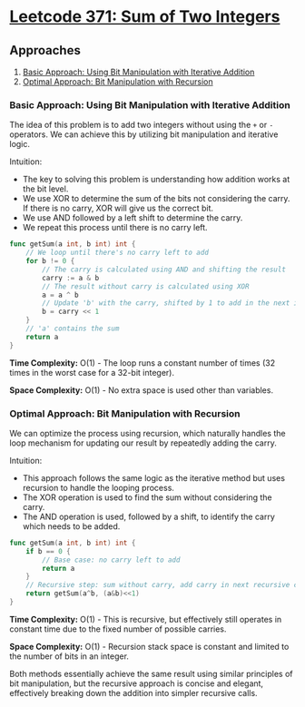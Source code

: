 # [Leetcode 371: Sum of Two Integers](https://leetcode.com/problems/sum-of-two-integers/)

## Approaches
1. [Basic Approach: Using Bit Manipulation with Iterative Addition](#basic-approach)
2. [Optimal Approach: Bit Manipulation with Recursion](#optimal-approach)

### Basic Approach: Using Bit Manipulation with Iterative Addition
The idea of this problem is to add two integers without using the `+` or `-` operators. We can achieve this by utilizing bit manipulation and iterative logic.

Intuition:
- The key to solving this problem is understanding how addition works at the bit level.
- We use XOR to determine the sum of the bits not considering the carry. If there is no carry, XOR will give us the correct bit.
- We use AND followed by a left shift to determine the carry.
- We repeat this process until there is no carry left.

```go
func getSum(a int, b int) int {
    // We loop until there's no carry left to add
    for b != 0 {
        // The carry is calculated using AND and shifting the result
        carry := a & b
        // The result without carry is calculated using XOR
        a = a ^ b
        // Update 'b' with the carry, shifted by 1 to add in the next iteration
        b = carry << 1
    }
    // 'a' contains the sum
    return a
}
```

**Time Complexity:** O(1) - The loop runs a constant number of times (32 times in the worst case for a 32-bit integer).

**Space Complexity:** O(1) - No extra space is used other than variables.

### Optimal Approach: Bit Manipulation with Recursion
We can optimize the process using recursion, which naturally handles the loop mechanism for updating our result by repeatedly adding the carry.

Intuition:
- This approach follows the same logic as the iterative method but uses recursion to handle the looping process.
- The XOR operation is used to find the sum without considering the carry.
- The AND operation is used, followed by a shift, to identify the carry which needs to be added.

```go
func getSum(a int, b int) int {
    if b == 0 {
        // Base case: no carry left to add
        return a
    }
    // Recursive step: sum without carry, add carry in next recursive call
    return getSum(a^b, (a&b)<<1)
}
```

**Time Complexity:** O(1) - This is recursive, but effectively still operates in constant time due to the fixed number of possible carries.

**Space Complexity:** O(1) - Recursion stack space is constant and limited to the number of bits in an integer.

Both methods essentially achieve the same result using similar principles of bit manipulation, but the recursive approach is concise and elegant, effectively breaking down the addition into simpler recursive calls.


